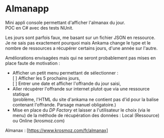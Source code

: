 # Almanapp

Mini appli console permettant d'afficher l'almanax du jour.  
POC en C# avec des tests NUnit.  

Les jours sont parfois faux, me basant sur un fichier JSON en ressource.  
Je ne sais pas exactement pourquoi mais Ankama change le type et le nombre de ressources a récupérer certains jours, d'une année sur l'autre.

Améliorations envisagées mais qui ne seront probablement pas mises en place faute de motivation :  
* Afficher un petit menu permettant de sélectionner :  
[ ] Afficher les 5 prochains jours,  
[ ] Entrer une date et afficher l'offrande du jour saisi,  
* Aller récupérer l'offrande sur internet plutot que via une ressource statique  
 (problème, l'HTML du site d'ankama ne contient pas d'id pour la balise contenant l'offrande. Parsage manuel obligatoire.)
* Mise en place du *DP Factory* et laisser a l'utilisateur le choix (via le menu) de la méthode de récupération des données : Local (Ressource) ou Online (krosmoz.com)  

Almanax : [https://www.krosmoz.com/fr/almanax]
